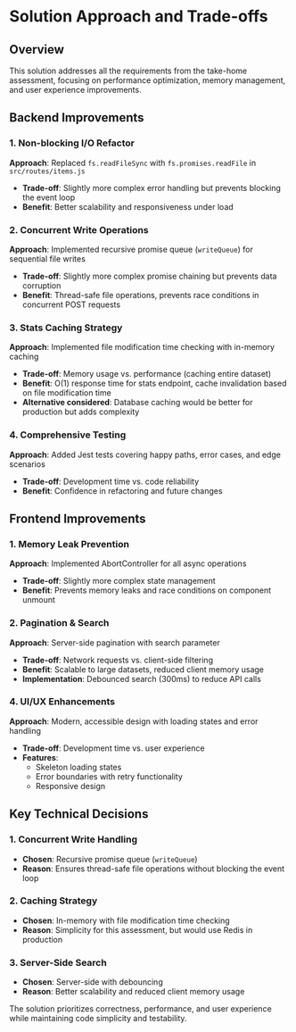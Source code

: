 # Solution Approach and Trade-offs

## Overview
This solution addresses all the requirements from the take-home assessment, focusing on performance optimization, memory management, and user experience improvements.

## Backend Improvements

### 1. Non-blocking I/O Refactor
**Approach**: Replaced `fs.readFileSync` with `fs.promises.readFile` in `src/routes/items.js`
- **Trade-off**: Slightly more complex error handling but prevents blocking the event loop
- **Benefit**: Better scalability and responsiveness under load

### 2. Concurrent Write Operations
**Approach**: Implemented recursive promise queue (`writeQueue`) for sequential file writes
- **Trade-off**: Slightly more complex promise chaining but prevents data corruption
- **Benefit**: Thread-safe file operations, prevents race conditions in concurrent POST requests

### 3. Stats Caching Strategy
**Approach**: Implemented file modification time checking with in-memory caching
- **Trade-off**: Memory usage vs. performance (caching entire dataset)
- **Benefit**: O(1) response time for stats endpoint, cache invalidation based on file modification time
- **Alternative considered**: Database caching would be better for production but adds complexity

### 4. Comprehensive Testing
**Approach**: Added Jest tests covering happy paths, error cases, and edge scenarios
- **Trade-off**: Development time vs. code reliability
- **Benefit**: Confidence in refactoring and future changes

## Frontend Improvements

### 1. Memory Leak Prevention
**Approach**: Implemented AbortController for all async operations
- **Trade-off**: Slightly more complex state management
- **Benefit**: Prevents memory leaks and race conditions on component unmount

### 2. Pagination & Search
**Approach**: Server-side pagination with search parameter
- **Trade-off**: Network requests vs. client-side filtering
- **Benefit**: Scalable to large datasets, reduced client memory usage
- **Implementation**: Debounced search (300ms) to reduce API calls

### 4. UI/UX Enhancements
**Approach**: Modern, accessible design with loading states and error handling
- **Trade-off**: Development time vs. user experience
- **Features**: 
  - Skeleton loading states
  - Error boundaries with retry functionality
  - Responsive design

## Key Technical Decisions

### 1. Concurrent Write Handling
- **Chosen**: Recursive promise queue (`writeQueue`)
- **Reason**: Ensures thread-safe file operations without blocking the event loop

### 2. Caching Strategy
- **Chosen**: In-memory with file modification time checking
- **Reason**: Simplicity for this assessment, but would use Redis in production

### 3. Server-Side Search
- **Chosen**: Server-side with debouncing
- **Reason**: Better scalability and reduced client memory usage

The solution prioritizes correctness, performance, and user experience while maintaining code simplicity and testability.
